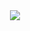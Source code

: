 <div id="header" align="center">
  <img src={require("https://giphy.com/embed/5eLDrEaRGHegx2FeF2")}>
</div>
